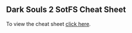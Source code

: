 ## Dark Souls 2 SotFS Cheat Sheet

To view the cheat sheet [click here](http://rejna.github.io/dark-souls-2-sotfs-cheat-sheet/).
